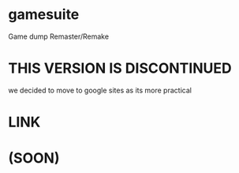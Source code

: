 # gamesuite
Game dump Remaster/Remake

# THIS VERSION IS DISCONTINUED 

we decided to move to google sites as its more practical 
# LINK
# (SOON)
